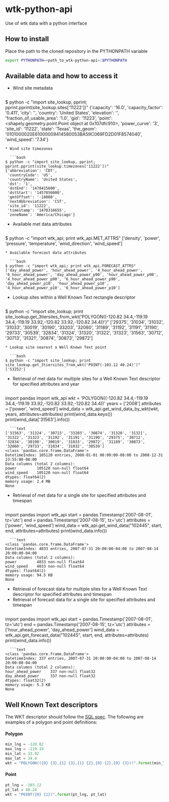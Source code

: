 wtk-python-api
==============

Use of wtk data with a python interface

## How to install
Place the path to the cloned repository in the PYTHONPATH variable
```bash
export PYTHONPATH=<path_to_wtk-python-api>:$PYTHONPATH
```

## Available data and how to access it
* Wind site metadata

  ```bash
$ python -c "import site_lookup, pprint; pprint.pprint(site_lookup.sites['11222'])"
{'capacity': '16.0',
 'capacity_factor': '0.411',
 'city': '',
 'country': 'United States',
 'elevation': '',
 'fraction_of_usable_area': '1.0',
 'gid': '11223',
 'point': <shapely.geometry.point.Point object at 0x107dfc910>,
 'power_curve': '3',
 'site_id': '11222',
 'state': 'Texas',
 'the_geom': '0101000020E61000009414580053BA59C069FD2D01F8574040',
 'wind_speed': '7.34'}
```
* Wind site timezones

  ```bash
$ python -c "import site_lookup, pprint; pprint.pprint(site_lookup.timezones['11222'])"
{'abbreviation': 'CDT',
 'countryCode': 'US',
 'countryName': 'United States',
 'dst': '1',
 'dstEnd': '1478415600',
 'dstStart': '1457856000',
 'gmtOffset': '-18000',
 'nextAbbreviation': 'CST',
 'site_id': '11222',
 'timestamp': '1470316655',
 'zoneName': 'America/Chicago'}
```
* Available met data attributes

  ```bash
$ python -c "import wtk_api; print wtk_api.MET_ATTRS"
['density', 'power', 'pressure', 'temperature', 'wind_direction', 'wind_speed']
```
* Available forecast data attributes

  ```bash
$ python -c "import wtk_api; print wtk_api.FORECAST_ATTRS"
['day_ahead_power', 'hour_ahead_power', '4_hour_ahead_power', '6_hour_ahead_power', 'day_ahead_power_p90', 'hour_ahead_power_p90', '4_hour_ahead_power_p90', '6_hour_ahead_power_p90', 'day_ahead_power_p10', 'hour_ahead_power_p10', '4_hour_ahead_power_p10', '6_hour_ahead_power_p10']
```
* Lookup sites within a Well Known Text rectangle descriptor

  ```bash
$ python -c "import site_lookup; print site_lookup.get_3tiersites_from_wkt('POLYGON((-120.82 34.4,-119.19 34.4,-119.19 33.92,-120.82 33.92,-120.82 34.4))')"
['29375', '31034', '31032', '31033', '30019', '30190', '33203', '32060', '31189', '31192', '31191', '31190', '29733', '30539', '32834', '31324', '31320', '31322', '31323', '31563', '30712', '30713', '31321', '30874', '30873', '29872']
```
* Lookup site nearest a Well Known Text point

  ```bash
$ python -c "import site_lookup; print site_lookup.get_3tiersites_from_wkt('POINT(-103.12 40.24)')"
['53252']
```
* Retrieval of met data for multiple sites for a Well Known Text descriptor for specified attributes and year

  ```python
import pandas
import wtk_api
wkt = 'POLYGON((-120.82 34.4,-119.19 34.4,-119.19 33.92,-120.82 33.92,-120.82 34.4))'
years = ['2008']
attributes = ['power', 'wind_speed']
wind_data = wtk_api.get_wind_data_by_wkt(wkt, years, attributes=attributes)
print(wind_data.keys())
print(wind_data['31563'].info())
```
  ```text
['31563', '31324', '30713', '33203', '30874', '31320', '31321', '31322', '31323', '31192', '31191', '31190', '29375', '30712', '32834', '30190', '30019', '31033', '29872', '31189', '30873', '32060', '29733', '31034', '31032', '30539']
<class 'pandas.core.frame.DataFrame'>
DatetimeIndex: 105120 entries, 2008-01-01 00:00:00-08:00 to 2008-12-31 23:55:00-08:00
Data columns (total 2 columns):
power         105120 non-null float64
wind_speed    105120 non-null float64
dtypes: float64(2)
memory usage: 2.4 MB
None
```
* Retrieval of met data for a single site for specified attributes and timespan

  ```python
import pandas
import wtk_api
start = pandas.Timestamp('2007-08-01', tz='utc')
end = pandas.Timestamp('2007-08-15', tz='utc')
attributes = ['power', 'wind_speed']
wind_data = wtk_api.get_wind_data("102445", start, end, attributes=attributes)
print(wind_data.info())
```
  ```text
<class 'pandas.core.frame.DataFrame'>
DatetimeIndex: 4033 entries, 2007-07-31 20:00:00-04:00 to 2007-08-14 20:00:00-04:00
Data columns (total 2 columns):
power         4033 non-null float64
wind_speed    4033 non-null float64
dtypes: float64(2)
memory usage: 94.5 KB
None
```
* Retrieval of forecast data for multiple sites for a Well Known Text descriptor for specified attributes and timespan
* Retrieval of forecast data for a single site for specified attributes and timespan
  ```python
import pandas
import wtk_api
start = pandas.Timestamp('2007-08-01', tz='utc')
end = pandas.Timestamp('2007-08-15', tz='utc')
attributes = ['hour_ahead_power', 'day_ahead_power']
wind_data = wtk_api.get_forecast_data("102445", start, end, attributes=attributes)
print(wind_data.info())
```
  ```text
<class 'pandas.core.frame.DataFrame'>
DatetimeIndex: 337 entries, 2007-07-31 20:00:00-04:00 to 2007-08-14 20:00:00-04:00
Data columns (total 2 columns):
hour_ahead_power    337 non-null float32
day_ahead_power     337 non-null float32
dtypes: float32(2)
memory usage: 5.3 KB
None
```
## Well Known Text descriptors
The WKT descriptor should follow the [SQL spec](http://www.opengeospatial.org/standards/sfs).  The following are examples
of a polygon and point definitions:
#### Polygon
```python
min_lng = -120.82
max_lng = -119.19
min_lat = 33.92
max_lat = 34.4
wkt = "POLYGON(({0} {3},{1} {3},{1} {2},{0} {2},{0} {3}))".format(min_lng, max_lng, min_lat, max_lat)
```
#### Point
```python
pt_lng = -103.12
pt_lat = 40.24
wkt = "POINT({0} {1})".format(pt_lng, pt_lat)
```
